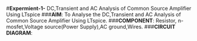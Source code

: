 #**Expermient-1-**
DC,Transient and AC Analysis of Common Source Amplifier Using LTspice
###**AIM**:
To Analyse the DC,Transient and AC Analysis of Common Source Amplifier Using LTspice.
###**COMPONENT**:
Resistor, n-mosfet,Voltage source(Power Supply),AC ground,Wires.
###**CIRCUIT DIAGRAM**:
